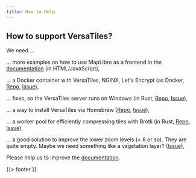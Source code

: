 ```yaml
---
title: How to Help
---
```


<section>
	<h1>How to support VersaTiles?</h1>
	<p>We need ...</p>
		<p>… more examples on how to use MapLibre as a frontend in the <a href="https://github.com/versatiles-org/versatiles-documentation">documentation</a> (in HTML/JavaScript),</p>
		<p>… a Docker container with VersaTiles, NGINX, Let's Encrypt (as Docker, <a href="https://github.com/versatiles-org/versatiles-docker">Repo</a>, <a href="https://github.com/versatiles-org/versatiles-docker/issues/5">Issue</a>),</p>
		<p>… fixes, so the VersaTiles server runs on Windows (in Rust, <a href="https://github.com/versatiles-org/versatiles-rs">Repo</a>, <a href="https://github.com/versatiles-org/versatiles-rs/issues/31">Issue</a>),</p>
		<p>… a way to install VersaTiles via Homebrew (<a href="https://github.com/versatiles-org/versatiles-rs">Repo</a>, <a href="https://github.com/versatiles-org/versatiles-rs/issues/30">Issue</a>),</p>
		<p>… a worker pool for efficiently compressing tiles with Brotli (in Rust, <a href="https://github.com/versatiles-org/versatiles-rs">Repo</a>, <a href="https://github.com/versatiles-org/versatiles-rs/issues/41">Issue</a>),</p>
		<p>… a good solution to improve the lower zoom levels (< 8 or so). They are quite empty. Maybe we need something like a vegetation layer? (<a href="https://github.com/versatiles-org/versatiles-generator/issues/2">Issue</a>),</p>
		<p>Please help us to improve the <a href="https://github.com/versatiles-org/versatiles-documentation">documentation</a>.</p>
</section>
{{> footer }}
